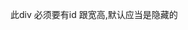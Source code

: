 此div 必须要有id 跟宽高,默认应当是隐藏的
<div hidden="hidden"id="scanContainer"style="width:300px;height:300px;border:1pxsolidred;margin:0pxauto;">

this.scan=newplus.barcode.Barcode("scanContainer")
上面传入在index.html中的div的id   scanContainner
